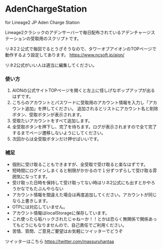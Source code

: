 # AdenChargeStation
for Lineage2 JP Aden Charge Station

Lineage2クラシックのアデンサーバーで毎日配布されているアデンチャージステーションの受取用のスクリプトです。

リネ2２公式で毎回でるとうざそうなので、タワーオブアイオンのTOPページで動作するよう設定してあります。
https://www.ncsoft.jp/aion/

リネ2公式がいい人は適当に編集してください。

### 使い方

1. AIONの公式サイトTOPページを開くと左上に怪しげなポップアップが出るはずです。
2. こちらのアカウントとパスワードに受取用のアカウント情報を入力し「アカウント追加」を押してください。
追加されるとリストにアカウント名と削除ボタン、受取ボタンが表示されます。
3. 受取たいアカウントをすべて追加します。
4. 全受取ボタンを押下し、完了を待ちます。ログが表示されますので全て完了するまでページ遷移しないようにしてください。
5. 次回からは全受取ボタンだけ押せばいいです。

### 補足

* 個別に受け取ることもできますが、全受取で受け取ると楽なはずです。
* 短時間にログインしまくると制限がかかるので１分ずつずらして受け取る雰囲気になってます。
* 受け取った日時を保持して受け取ってない時はリネ2公式にも出すとかやろうかなでもたぶんやらない
* アカウント情報を間違えた場合は再度追加してください。アカウントが同じなら上書きします。
* OTPには対応していません。
* アカウント情報はlocalStorageに保存しています。
* これ使ったら垢ハックされたじゃねーか！！とかは恐らく無関係で関係あってもどうにもなりませんので、自己責任でご利用ください。
* 苦情、質問、ご意見ご要望はお気軽にツイッターでどうぞ

ツイッターはこちら
https://twitter.com/massuruhantaa
